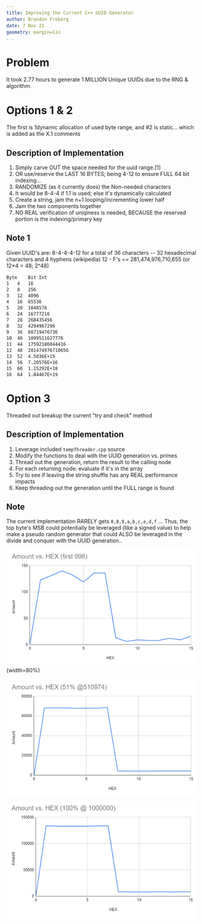 ```yaml
---
title: Improving the Current C++ UUID Generator
author: Brandon Froberg
date: 7 Nov 21
geometry: margin=1in
...
```


Problem
=======
It took 2.77 hours to generate 1 MILLION Unique UUIDs due to the RNG & algorithm.

Options 1 & 2 
=============  
The first is 1dynamic allocation of used byte range, and #2 is static... which is added as the X.1 comments

Description of Implementation
-----------------------------
1. Simply carve OUT the space needed for the uuid range.[1]
 1. OR use/reserve the LAST 16 BYTES; being 4-12 to ensure FULL 64 bit indexing...
2. RANDOMIZE (as it currently does) the Non-needed characters
 1. It would be 8-4-4 if 1.1 is used; else it's dynamically calculated 
3. Create a string, jam the n+1 looping/incrementing lower half
4. Jam the two components together
5. NO REAL verification of uniqiness is needed, BECAUSE the reserved portion is the indexing/primary key

Note 1
-------
Given UUID's are: 8-4-4-4-12 for a total of 36 characters -- 32 hexadecimal characters and 4 hyphens (wikipedia)
12 - F's ==  281,474,976,710,655 (or 12*4 = 48; 2^48)

```
Byte	Bit	Int
1	4	16
2	8	256
3	12	4096
4	16	65536
5	20	1048576
6	24	16777216
7	28	268435456
8	32	4294967296
9	36	68719476736
10	40	1099511627776
11	44	17592186044416
12	48	281474976710656
13	52	4.5036E+15
14	56	7.20576E+16
15	60	1.15292E+18
16	64	1.84467E+19
```

Option 3
========
Threaded out breakup the current "try and check" method

Description of Implementation
-----------------------------
1. Leverage included `tempThreader.cpp` source
2. Modify the functions to deal with the UUID generation vs. primes
3. Thread out the generation, return the result to the calling node
4. For each returning node: evaluate if it's in the array
 1. Try to see if leaving the string shuffle has any REAL performance impacts
5. Keep threading out the generation until the FULL range is found

Note
----
The current implementation RARELY gets `0,8,9,a,b,c,e,d,f` ... Thus, the top byte's MSB could potentially be leveraged (like a signed value) to help make a pseudo random generator that could ALSO be leveraged in the divide and conquer with the UUID generation..

![First 1K](./HexDistro_998.bmp){width=80%}

![Looking at the Distro at 51%](./HexDistro_510000.bmp)

![100% And not surprised...](./HexDistro_1000000.bmp)

